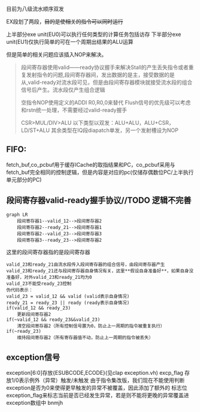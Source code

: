 目前为八级流水顺序双发

EX段划了两段，~~目的是使相关的指令可以同时运行~~


上半部分exe unit(EU0)可以执行任何类型的计算任务包括访存
下半部分exe unit(EU1)仅执行简单的可在一个周期出结果的ALU运算


但是简单的相关问题应该插入NOP来解决。

> 段间寄存器使用valid——ready协议握手来解决Stall的产生丢失指令或者重复发射指令的问题,段间寄存器间，发出数据的是主，接受数据的是从,valid-ready对流水段可见，但是由段间寄存器模块就接受流水段的组合信号后产生。流水段仅产生组合逻辑
> 
> 空指令NOP使用定义的ADDI R0,R0,0来替代
> Flush信号的优先级可以考虑和rstn统一处理，不需要经过valid-ready握手
>
> CSR>MUL/DIV>ALU
> 以下类型以双发：ALU+ALU，ALU+CSR，LD/ST+ALU
> 其余类型在IQ段diapatch单发，另一个发射槽设为NOP

## FIFO:
fetch_buf,co_pcbuf用于缓存ICache的取指结果和PC，co_pcbuf采用与fetch_buf完全相同的控制逻辑，但是内容是对应的pc(仅储存偶数位PC/上半执行单元部分的PC)

## 段间寄存器valid-ready握手协议//TODO 逻辑不完善
```mermaid
graph LR
    段间寄存器1--valid_12-->段间寄存器2
    段间寄存器2--ready_21-->段间寄存器1
    段间寄存器2--valid_23-->段间寄存器3
    段间寄存器3--ready_23-->段间寄存器2
```

这里的段间寄存器指的是段间寄存器

```
valid_23和ready_21由流水段传入段间寄存器的组合信号，由段间寄存器产生
valid_23和ready_21还与段间寄存器自身情况有关，这里**假设自身准备好**，如果自身没准备好，对外valid_23和ready_21均为0
valid_23不能受ready_23控制
伪代码表示：
valid_23 = valid_12 && valid (valid表示自身情况) 
ready_21 = ready_23 || ready (ready表示自身情况)
if(valid_12 && ready_23)
	更新段间寄存器2
if(~valid_12 && ready_23&&valid_23)
	清空段间寄存器2（所有控制信号置为0，防止上一周期的指令被重复执行）
if(~ready_23)
	维持段间寄存器2（所有寄存器值不动，防止上一周期的指令被丢失）
```

## exception信号
exception[6:0]存放{ESUBCODE,ECODE}(见clap exception.vh)
excp_flag  存放1/0表示例外（异常）触发/未触发
由于指令集改版，我们现在不能使用判断exception是否为0来使得更早触发的异常不被覆盖，因此添加了额外的
标志位exception_flag来标志当前是否已经发生异常，若是则不能将更晚的异常覆盖进exception数组中
 bnmjh